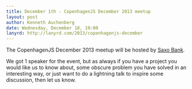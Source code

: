 ```yaml
---
title: December 1th - CopenhagenJS December 2013 meetup
layout: post
author: Kenneth Auchenberg
date: Wednesday, December 18, 19:00
lanyrd: http://lanyrd.com/2013/copenhagenjs-december
---
```


The CopenhagenJS December 2013 meetup will be hosted by [Saxo Bank](http://dk.saxobank.com/).

We got 1 speaker for the event, but as always if you have a project you would like us to know about, some obscure problem you have solved in an interesting way, or just want to do a lightning talk to inspire some discussion, then let us know.
